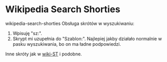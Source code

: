 # Wikipedia Search Shorties
wikipedia-search-shorties
Obsługa skrótów w wyszukiwaniu:
1. Wpisuję "sz:".
2. Skrypt mi uzupełnia do "Szablon:".
Najlepiej jakby działało normalnie w pasku wyszukiwania, bo on ma ładne podpowiedzi.

Inne skróty jak w [wiki-ST](https://github.com/Eccenux/wiki-title-ST/) i podobne.